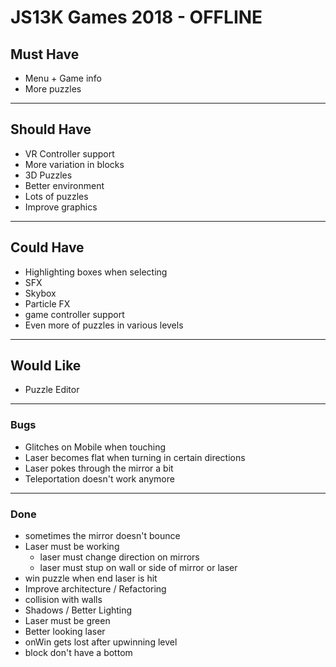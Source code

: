 # JS13K Games 2018 - OFFLINE

## Must Have
- Menu + Game info
- More puzzles
___
## Should Have
- VR Controller support
- More variation in blocks
- 3D Puzzles
- Better environment
- Lots of puzzles
- Improve graphics

___
## Could Have
- Highlighting boxes when selecting
- SFX
- Skybox
- Particle FX
- game controller support
- Even more of puzzles in various levels
___
## Would Like
- Puzzle Editor
___
### Bugs
- Glitches on Mobile when touching
- Laser becomes flat when turning in certain directions
- Laser pokes through the mirror a bit
- Teleportation doesn't work anymore
___
### Done
- sometimes the mirror doesn't bounce
- Laser must be working
  - laser must change direction on mirrors
  - laser must stup on wall or side of mirror or laser
- win puzzle when end laser is hit
- Improve architecture / Refactoring
- collision with walls
- Shadows / Better Lighting
- Laser must be green
- Better looking laser
- onWin gets lost after upwinning level
- block don't have a bottom